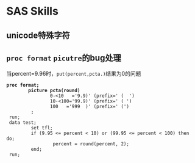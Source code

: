 # SAS Skills

## unicode特殊字符

## `proc format` `picutre`的bug处理

当percent=9.96时，`put(percent,pcta.)`结果为0的问题

<pre class="language-sas" data-title="picture_fix_bug_demo.sas" data-overflow="wrap" data-line-numbers><code class="lang-sas"><strong>proc format;
</strong><strong>        picture pcta(round)
</strong>                0-&#x3C;10   ='9.9)' (prefix=' (  ')
                10-&#x3C;100='99.9)' (prefix=' ( ')
                100   ='999  )' (prefix=' (')
         ;
 run;
 data test;
         set tfl;
         if (9.95 &#x3C;= percent &#x3C; 10) or (99.95 &#x3C;= percent &#x3C; 100) then do;
                 percent = round(percent, 2);
         end;
 run;
</code></pre>

